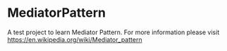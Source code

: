 # MediatorPattern
A test project to learn Mediator Pattern.
For more information please visit https://en.wikipedia.org/wiki/Mediator_pattern
